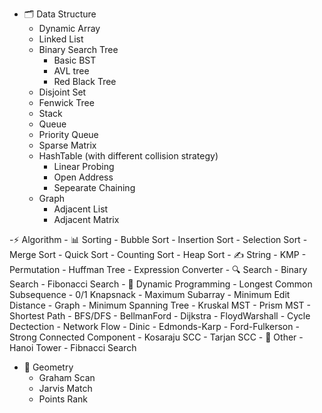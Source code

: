 - 🗂 Data Structure
    - Dynamic Array
    - Linked List 
    - Binary Search Tree
        - Basic BST
        - AVL tree
        - Red Black Tree
    - Disjoint Set
    - Fenwick Tree
    - Stack
    - Queue
    - Priority Queue
    - Sparse Matrix
    - HashTable (with different collision strategy)
        - Linear Probing
        - Open Address
        - Sepearate Chaining
    - Graph
        - Adjacent List
        - Adjacent Matrix
    
-⚡ Algorithm
    - 📊 Sorting
        - Bubble Sort
        - Insertion Sort
        - Selection Sort
        - Merge Sort
        - Quick Sort
        - Counting Sort
        - Heap Sort
    - ✍️ String
        - KMP
        - Permutation
        - Huffman Tree
        - Expression Converter
    - 🔍 Search
        - Binary Search
        - Fibonacci Search
    - 🎯 Dynamic Programming
        - Longest Common Subsequence
        - 0/1 Knapsnack
        - Maximum Subarray
        - Minimum Edit Distance
    - Graph
        - Minimum Spanning Tree
            - Kruskal MST
            - Prism MST
        - Shortest Path
            - BFS/DFS
            - BellmanFord
            - Dijkstra
            - FloydWarshall
        - Cycle Dectection
        - Network Flow
            - Dinic
            - Edmonds-Karp
            - Ford-Fulkerson
        - Strong Connected Component
            - Kosaraju SCC
            - Tarjan SCC
    - 🧩 Other
        - Hanoi Tower
        - Fibnacci Search


- 📐 Geometry
    - Graham Scan
    - Jarvis Match
    - Points Rank

